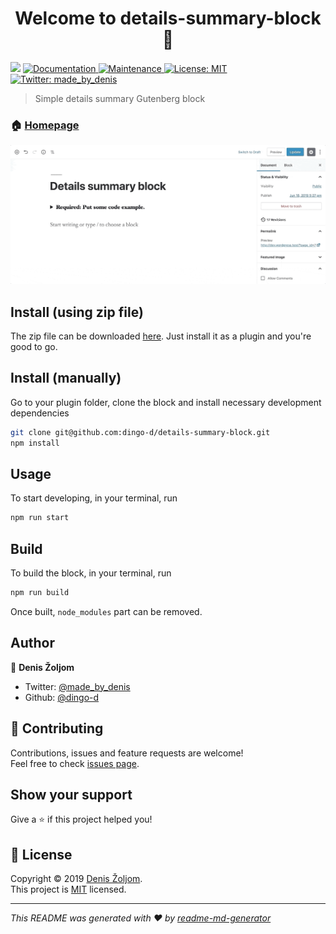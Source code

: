 <h1 align="center">Welcome to details-summary-block 👋</h1>
<p>
  <img src="https://img.shields.io/badge/version-1.0.0-blue.svg?cacheSeconds=2592000" />
  <a href="https://github.com/dingo-d/details-summary-block#readme">
    <img alt="Documentation" src="https://img.shields.io/badge/documentation-yes-brightgreen.svg" target="_blank" />
  </a>
  <a href="https://github.com/dingo-d/details-summary-block/graphs/commit-activity">
    <img alt="Maintenance" src="https://img.shields.io/badge/Maintained%3F-yes-green.svg" target="_blank" />
  </a>
  <a href="https://github.com/dingo-d/details-summary-block/blob/master/LICENSE">
    <img alt="License: MIT" src="https://img.shields.io/badge/License-MIT-yellow.svg" target="_blank" />
  </a>
  <a href="https://twitter.com/made_by_denis">
    <img alt="Twitter: made_by_denis" src="https://img.shields.io/twitter/follow/made_by_denis.svg?style=social" target="_blank" />
  </a>
</p>

> Simple details summary Gutenberg block

### 🏠 [Homepage](https://github.com/dingo-d/details-summary-block#readme)

![Block example](readme.gif)

## Install (using zip file)

The zip file can be downloaded [here](https://github.com/dingo-d/details-summary-block/releases/download/1.0.0/details-summary-block.zip). Just install it as a plugin and you're good to go.

## Install (manually)

Go to your plugin folder, clone the block and install necessary development dependencies

```sh
git clone git@github.com:dingo-d/details-summary-block.git
npm install
```

## Usage

To start developing, in your terminal, run

```sh
npm run start
```

## Build

To build the block, in your terminal, run

```sh
npm run build
```

Once built, `node_modules` part can be removed.

## Author

👤 **Denis Žoljom**

* Twitter: [@made_by_denis](https://twitter.com/made_by_denis)
* Github: [@dingo-d](https://github.com/dingo-d)

## 🤝 Contributing

Contributions, issues and feature requests are welcome!<br />Feel free to check [issues page](https://github.com/dingo-d/details-summary-block/issues).

## Show your support

Give a ⭐️ if this project helped you!

## 📝 License

Copyright © 2019 [Denis Žoljom](https://github.com/dingo-d).<br />
This project is [MIT](https://github.com/dingo-d/details-summary-block/blob/master/LICENSE) licensed.

***
_This README was generated with ❤️ by [readme-md-generator](https://github.com/kefranabg/readme-md-generator)_
